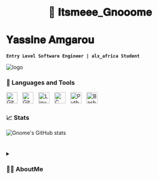 <h1 align="center">👋 𝐈𝐭𝐬𝐦𝐞𝐞𝐞_𝐆𝐧𝐨𝐨𝐨𝐦𝐞</h1>

# 𝐘𝐚𝐬𝐬𝐢𝐧𝐞 𝐀𝐦𝐠𝐚𝐫𝐨𝐮

**`Entry Level Software Engineer | alx_africa Student`**

![logo](https://i.pinimg.com/originals/ca/26/2e/ca262e0354eea311c41134c3e4bc3bc2.gif)

### 🔧 Languages and Tools

<img align="left" alt="Git" width="30px" style="padding-right:10px;" src="https://cdn.jsdelivr.net/gh/devicons/devicon/icons/git/git-original.svg" />
<img align="left" alt="GitHub" width="30px" style="padding-right:10px;" src="https://cdn.jsdelivr.net/gh/devicons/devicon/icons/github/github-original.svg" />
<img align="left" alt="Linux" width="30px" style="padding-right:10px;" src="https://cdn.jsdelivr.net/gh/devicons/devicon/icons/linux/linux-original.svg" />
<img align="left" alt="C" width="30px" style="padding-right:10px;" src="https://cdn.jsdelivr.net/gh/devicons/devicon/icons/c/c-plain.svg" />
<img align="left" alt="Python" width="30px" style="padding-right:10px;" src="https://cdn.jsdelivr.net/gh/devicons/devicon/icons/python/python-original.svg" />
<img align="left" alt="Bash" width="30px" style="padding-right:10px;" src="https://cdn.jsdelivr.net/gh/devicons/devicon/icons/bash/bash-original.svg" />
<br />

#

### 📈 Stats

![Gnome's GitHub stats](https://github-readme-stats.vercel.app/api?username=Gnomedebian&show_icons=true&theme=gruvbox)

<!-- ![GitHub Streak](https://streak-stats.demolab.com?user=Gnomedebian&theme=gruvbox&border_radius=4.5) -->

#

<details>
 <summary><h3>👨‍💻 AboutMe</h3></summary>
   I'm an entry-level software engineering student at alx_africa. Passionate about technology, I'm building a strong foundation in programming and eager to explore various aspects of software development. Through practical projects and collaboration with peers, I'm gaining valuable hands-on experience and industry insights. Excited to grow as a software engineer, I aim to contribute to innovative software solutions and pursue internships to further develop my skills and build a successful career in this field.
   

